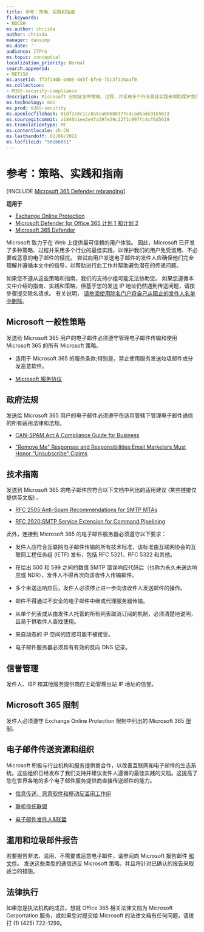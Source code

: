 ```yaml
---
title: 参考：策略、实践和指南
f1.keywords:
- NOCSH
ms.author: chrisda
author: chrisda
manager: dansimp
ms.date: ''
audience: ITPro
ms.topic: conceptual
localization_priority: Normal
search.appverid:
- MET150
ms.assetid: ff3f140b-b005-445f-bfe0-7bc3f328aaf0
ms.collection:
- M365-security-compliance
description: Microsoft 已制定各种策略、过程，并采用多个行业最佳实践来帮助保护我们的用户免受滥用、不需要或恶意电子邮件的干扰。
ms.technology: mdo
ms.prod: m365-security
ms.openlocfilehash: 01df2e8c1cc8a8ca68688377c4cad6ade91b5623
ms.sourcegitcommit: a1846b1ee2e4fa397e39c1271c997fc4cf6d5619
ms.translationtype: MT
ms.contentlocale: zh-CN
ms.lasthandoff: 02/09/2021
ms.locfileid: "50166851"
---
```

# <a name="reference-policies-practices-and-guidelines"></a>参考：策略、实践和指南

[!INCLUDE [Microsoft 365 Defender rebranding](../includes/microsoft-defender-for-office.md)]

**适用于**
- [Exchange Online Protection](https://go.microsoft.com/fwlink/?linkid=2148611)
- [Microsoft Defender for Office 365 计划 1 和计划 2](https://go.microsoft.com/fwlink/?linkid=2148715)
- [Microsoft 365 Defender](https://go.microsoft.com/fwlink/?linkid=2118804)

Microsoft 致力于在 Web 上提供最可信赖的用户体验。 因此，Microsoft 已开发了多种策略、过程并采用多个行业的最佳实践，以保护我们的用户免受滥用、不必要或恶意的电子邮件的侵扰。 尝试向用户发送电子邮件的发件人应确保他们完全理解并遵循本文中的指导，以帮助进行此工作并帮助避免潜在的传递问题。

如果您不遵从这些策略和指南，我们的支持小组可能无法协助您。 如果您遵循本文中介绍的指南、实践和策略，但基于您的发送 IP 地址仍然遇到传送问题，请按步骤提交除名请求。 有关说明， [请参阅使用除名门户将自己从阻止的发件人名单中删除](use-the-delist-portal-to-remove-yourself-from-the-office-365-blocked-senders-lis.md)。

## <a name="general-microsoft-policies"></a>Microsoft 一般性策略

发送给 Microsoft 365 用户的电子邮件必须遵守管理电子邮件传输和使用 Microsoft 365 的所有 Microsoft 策略。

- 适用于 Microsoft 365 的服务条款;特别是，禁止使用服务发送垃圾邮件或分发恶意软件。

- [Microsoft 服务协议](https://www.microsoft.com/servicesagreement/)

## <a name="governmental-regulations"></a>政府法规

发送给 Microsoft 365 用户的电子邮件必须遵守在适用管辖下管理电子邮件通信的所有适用法律和法规。

- [CAN-SPAM Act:A Compliance Guide for Business](https://www.ftc.gov/tips-advice/business-center/guidance/can-spam-act-compliance-guide-business)

- ["Remove Me" Responses and Responsibilities:Email Marketers Must Honor "Unsubscribe" Claims](https://www.lawpublish.com/ftc-emai-marketers-unsubscribe-claims.html)

## <a name="technical-guidelines"></a>技术指南

发送到 Microsoft 365 的电子邮件应符合以下文档中列出的适用建议 (某些链接仅提供英文版) 。

- [RFC 2505:Anti-Spam Recommendations for SMTP MTAs](https://www.ietf.org/rfc/rfc2505.txt)

- [RFC 2920:SMTP Service Extension for Command Pipelining](https://www.ietf.org/rfc/rfc2920.txt)

此外，连接到 Microsoft 365 的电子邮件服务器必须遵守以下要求：

- 发件人应符合互联网电子邮件传输的所有技术标准，该标准由互联网协会的互联网工程任务组 (IETF) 发布，包括 RFC 5321、RFC 5322 和其他。

- 在给出 500 和 599 之间的数值 SMTP 错误响应代码后（也称为永久未送达响应或 NDR），发件人不得再次向该收件人传输邮件。

- 多个未送达响应后，发件人必须停止进一步向该收件人发送邮件的操作。

- 邮件不得通过不安全的电子邮件中继或代理服务器传输。

- 从单个列表或从由发件人托管的所有列表取消订阅的机制，必须清楚地说明，且易于供收件人查找使用。

- 来自动态的 IP 空间的连接可能不被接受。

- 电子邮件服务器必须具有有效的反向 DNS 记录。

## <a name="reputation-management"></a>信誉管理

发件人、ISP 和其他服务提供商应主动管理出站 IP 地址的信誉。

## <a name="microsoft-365-limits"></a>Microsoft 365 限制

发件人必须遵守 Exchange Online Protection 限制中列出的 Microsoft 365 [限制](https://docs.microsoft.com/office365/servicedescriptions/exchange-online-protection-service-description/exchange-online-protection-limits)。

## <a name="email-delivery-resources-and-organizations"></a>电子邮件传送资源和组织

Microsoft 积极与行业机构和服务提供商合作，以改善互联网和电子邮件的生态系统。这些组织已经发布了我们支持并建议发件人遵循的最佳实践的文档。这提高了您在世界各地的多个电子邮件服务提供商直接传送邮件的能力。

- [信息传送、恶意软件和移动反滥用工作组](https://www.m3aawg.org/)

- [联机信任联盟](https://www.otalliance.org/resources)

- [电子邮件发件人&联盟](https://www.espcoalition.org/)

## <a name="abuse-and-spam-reporting"></a>滥用和垃圾邮件报告

若要报告非法、滥用、不需要或恶意电子邮件，请参阅向 Microsoft 报告邮件 [和文件](report-junk-email-messages-to-microsoft.md)。 发送这些类型的通信违反 Microsoft 策略，并且将针对已确认的报告采取适当的措施。

## <a name="law-enforcement"></a>法律执行

如果您是执法机构的成员，想就 Office 365 相关法律文档为 Microsoft Corportation 服务，或如果您对提交给 Microsoft 的法律文档有任何问题，请拨打 (1) (425) 722-1299。
